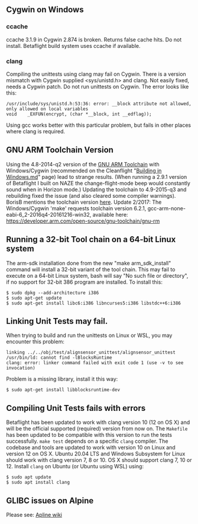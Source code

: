 ## Cygwin on Windows

### ccache

ccache 3.1.9 in Cygwin 2.874 is broken. Returns false cache hits. Do not install. Betaflight build system uses ccache if available.

### clang

Compiling the unittests using clang may fail on Cygwin. There is a version mismatch with Cygwin supplied \<sys/unistd.h> and clang. Not easily fixed, needs a Cygwin patch. Do not run unittests on Cygwin. The error looks like this:
```
/usr/include/sys/unistd.h:53:36: error: __block attribute not allowed, only allowed on local variables
void    _EXFUN(encrypt, (char *__block, int __edflag));
```
Using gcc works better with this particular problem, but fails in other places where clang is required.

## GNU ARM Toolchain Version

Using the 4.8-2014-q2 version of the [GNU ARM Toolchain](https://launchpad.net/gcc-arm-embedded/+download) with Windows/Cygwin (recommended on the Cleanflight "[Building in Windows.md](https://github.com/cleanflight/cleanflight/blob/master/docs/development/Building%20in%20Windows.md)" page) lead to strange results. (When running a 2.9.1 version of Betaflight I built on NAZE the change-flight-mode beep would constantly sound when in Horizon mode.) Updating the toolchain to 4.9-2015-q3 and rebuilding fixed the issue (and also cleared some compiler warnings). BorisB mentions the toolchain version [here](http://www.rcgroups.com/forums/showthread.php?p=34530653#post34530653).
Update 2/2017: The Windows/Cygwin 'make' requests toolchain version 6.2.1, gcc-arm-none-eabi-6_2-2016q4-20161216-win32, available here: https://developer.arm.com/open-source/gnu-toolchain/gnu-rm

## Running a 32-bit Tool chain on a 64-bit Linux system

The arm-sdk installation done from the new "make arm_sdk_install" command will install a 32-bit variant of the tool chain. This may fail to execute on a 64-bit Linux system, bash will say "No such file or directory", if no support for 32-bit 386 program are installed. To install this:
```
$ sudo dpkg --add-architecture i386
$ sudo apt-get update
$ sudo apt-get install libc6:i386 libncurses5:i386 libstdc++6:i386
```
## Linking Unit Tests may fail.

When trying to build and run the unittests on Linux or WSL, you may encounter this problem:
```
linking ../../obj/test/alignsensor_unittest/alignsensor_unittest
/usr/bin/ld: cannot find -lBlocksRuntime
clang: error: linker command failed with exit code 1 (use -v to see invocation)
```
Problem is a missing library, install it this way:
```
$ sudo apt-get install libblocksruntime-dev
```
## Compiling Unit Tests fails with errors

Betaflight has been updated to work with clang version 10 (12 on OS X) and will be the official supported (required) version from now on.
The `Makefile` has been updated to be compatible with this version to run the tests successfully.
`make test` depends on a specific `clang` compiler. The codebase and tools are updated to work with version 10 on Linux and version 12 on OS X.
Ubuntu 20.04 LTS and Windows Subsystem for Linux should work with clang version 7, 8 or 10.
OS X should support clang 7, 10 or 12. Install `clang` on Ubuntu (or Ubuntu using WSL) using:
```
$ sudo apt update
$ sudo apt install clang
```
## GLIBC issues on Alpine

Please see: [Apline wiki](https://wiki.alpinelinux.org/wiki/Running_glibc_programs)
